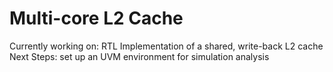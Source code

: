 # Multi-core L2 Cache
Currently working on: RTL Implementation of a shared, write-back L2 cache
Next Steps: set up an UVM environment for simulation analysis
